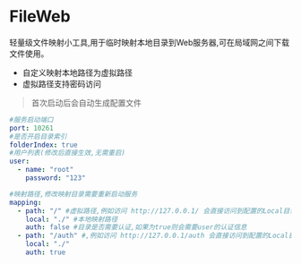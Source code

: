 # FileWeb
轻量级文件映射小工具,用于临时映射本地目录到Web服务器,可在局域网之间下载文件使用。
- 自定义映射本地路径为虚拟路径
- 虚拟路径支持密码访问

> 首次启动后会自动生成配置文件

```yaml
#服务启动端口
port: 10261
#是否开启目录索引
folderIndex: true
#用户列表(修改后直接生效,无需重启)
user:
  - name: "root"
    password: "123"

#映射路径,修改映射目录需要重新启动服务
mapping:
  - path: "/" #虚拟路径,例如访问 http://127.0.0.1/ 会直接访问到配置的Local目录下
    local: "./" #本地映射路径
    auth: false #目录是否需要认证,如果为true则会需要user的认证信息
  - path: "/auth" #,例如访问 http://127.0.0.1/auth 会直接访问到配置的Local目录下
    local: "./"
    auth: true
```